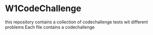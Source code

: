 # W1CodeChallenge
this repository contains a collection of codechallenge tests wit different problems
 Each file contains a codechallenge 